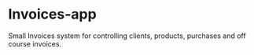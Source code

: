 # Invoices-app
Small Invoices system for controlling clients, products, purchases and off course invoices.
